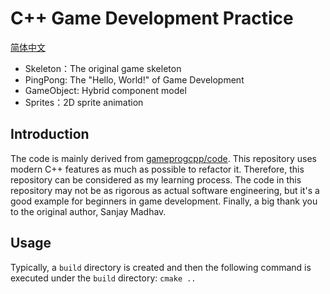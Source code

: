 # C++ Game Development Practice
[简体中文](docs/README-CN.md)

- Skeleton：The original game skeleton
- PingPong: The "Hello, World!" of Game Development
- GameObject: Hybrid component model
- Sprites：2D sprite animation

## Introduction

The code is mainly derived from [gameprogcpp/code](https://github.com/gameprogcpp/code). This repository uses modern C++ features as much as possible to refactor it. Therefore, this repository can be considered as my learning process. The code in this repository may not be as rigorous as actual software engineering, but it's a good example for beginners in game development. Finally, a big thank you to the original author, Sanjay Madhav.

## Usage

Typically, a `build` directory is created and then the following command is executed under the `build` directory: `cmake ..`
